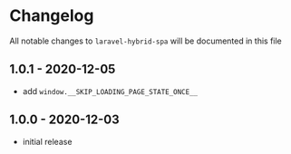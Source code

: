 # Changelog

All notable changes to `laravel-hybrid-spa` will be documented in this file

## 1.0.1 - 2020-12-05

-   add `window.__SKIP_LOADING_PAGE_STATE_ONCE__`

## 1.0.0 - 2020-12-03

-   initial release
